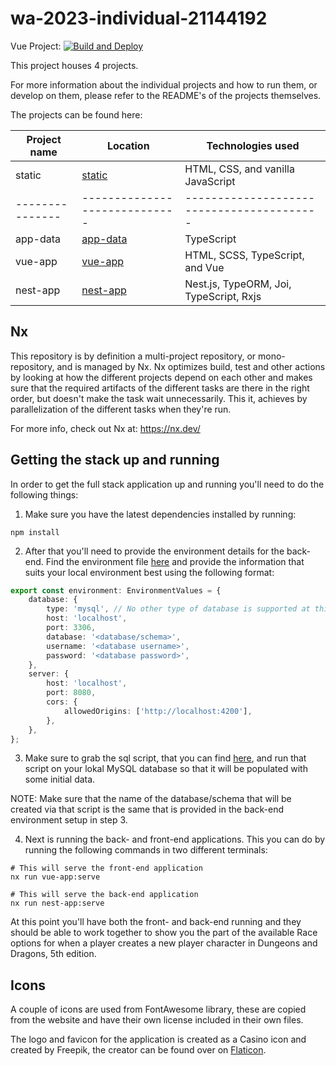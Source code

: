 # wa-2023-individual-21144192

Vue Project: [![Build and Deploy](https://github.com/NoNamer777/wa-2023-individual-21144192/actions/workflows/build-and-deploy.yaml/badge.svg)](https://github.com/NoNamer777/wa-2023-individual-21144192/actions/workflows/build-and-deploy.yaml)

This project houses 4 projects.

For more information about the individual projects and how to run them, or develop on them, please refer to the README's
of the projects themselves.

The projects can be found here:

| Project name    | Location                      | Technologies used                         |
| --------------- | ----------------------------- | ----------------------------------------- |
| static          | [static](packages/static)     | HTML, CSS, and vanilla JavaScript         |
| --------------- | ----------------------------- | ----------------------------------------- |
| app-data        | [app-data](packages/app-data) | TypeScript                                |
| vue-app         | [vue-app](packages/vue-app)   | HTML, SCSS, TypeScript, and Vue           |
| nest-app        | [nest-app](packages/nest-app) | Nest.js, TypeORM, Joi, TypeScript, Rxjs   |

## Nx

This repository is by definition a multi-project repository, or mono-repository, and is managed by Nx. Nx optimizes build,
test and other actions by looking at how the different projects depend on each other and makes sure that the required
artifacts of the different tasks are there in the right order, but doesn't make the task wait unnecessarily. This it,
achieves by parallelization of the different tasks when they're run.

For more info, check out Nx at: https://nx.dev/

## Getting the stack up and running

In order to get the full stack application up and running you'll need to do the following things:

1. Make sure you have the latest dependencies installed by running:

```shell
npm install
```

2. After that you'll need to provide the environment details for the back-end. Find the environment file
   [here](packages/nest-app/src/environments/environment.ts) and provide the information that suits your local environment
   best using the following format:

```typescript
export const environment: EnvironmentValues = {
    database: {
        type: 'mysql', // No other type of database is supported at this time.
        host: 'localhost',
        port: 3306,
        database: '<database/schema>',
        username: '<database username>',
        password: '<database password>',
    },
    server: {
        host: 'localhost',
        port: 8080,
        cors: {
            allowedOrigins: ['http://localhost:4200'],
        },
    },
};
```

3. Make sure to grab the sql script, that you can find [here](documentation/data/data.sql), and run that script on your
   lokal MySQL database so that it will be populated with some initial data.

NOTE: Make sure that the name of the database/schema that will be created via that script is the same that is provided
in the back-end environment setup in step 3.

4. Next is running the back- and front-end applications. This you can do by running the following commands in two different
   terminals:

```shell
# This will serve the front-end application
nx run vue-app:serve
```

```shell
# This will serve the back-end application
nx run nest-app:serve
```

At this point you'll have both the front- and back-end running and they should be able to work together to show you the
part of the available Race options for when a player creates a new player character in Dungeons and Dragons, 5th edition.

## Icons

A couple of icons are used from FontAwesome library, these are copied from the website and have their own license included
in their own files.

The logo and favicon for the application is created as a Casino icon and created by Freepik, the creator can be found
over on [Flaticon](https://www.flaticon.com/free-icons/casino).
